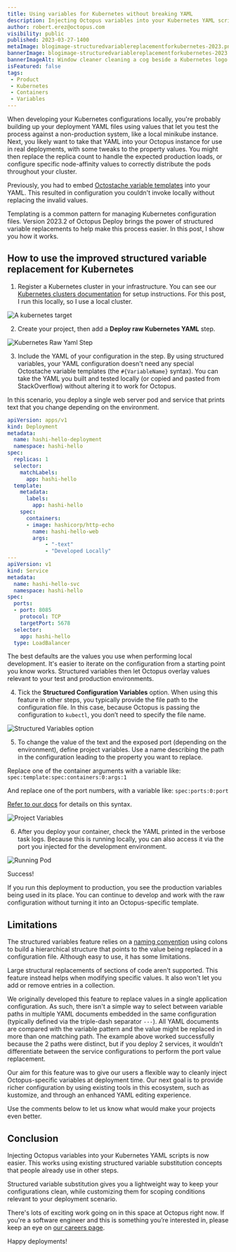 ```yaml
---
title: Using variables for Kubernetes without breaking YAML
description: Injecting Octopus variables into your Kubernetes YAML scripts is easier to perform with extended support for the existing structured variable replacement functionality.
author: robert.erez@octopus.com
visibility: public
published: 2023-03-27-1400
metaImage: blogimage-structuredvariablereplacementforkubernetes-2023.png
bannerImage: blogimage-structuredvariablereplacementforkubernetes-2023.png
bannerImageAlt: Window cleaner cleaning a cog beside a Kubernetes logo
isFeatured: false
tags:
 - Product
 - Kubernetes
 - Containers
 - Variables
---
```


When developing your Kubernetes configurations locally, you're probably building up your deployment YAML files using values that let you test the process against a non-production system, like a local minikube instance. Next, you likely want to take that YAML into your Octopus instance for use in real deployments, with some tweaks to the property values. You might then replace the replica count to handle the expected production loads, or configure specific node-affinity values to correctly distribute the pods throughout your cluster.   

Previously, you had to embed [Octostache variable templates](https://octopus.com/docs/projects/variables/variable-substitutions) into your YAML. This resulted in configuration you couldn't invoke locally without replacing the invalid values. 

Templating is a common pattern for managing Kubernetes configuration files. Version 2023.2 of Octopus Deploy brings the power of structured variable replacements to help make this process easier. In this post, I show you how it works.

## How to use the improved structured variable replacement for Kubernetes 

1. Register a Kubernetes cluster in your infrastructure. You can see our [Kubernetes clusters documentation](https://octopus.com/docs/infrastructure/deployment-targets/kubernetes-target) for setup instructions. For this post, I run this locally, so I use a local cluster.

![A kubernetes target](kubernetes-target.png)

2. Create your project, then add a **Deploy raw Kubernetes YAML** step.

![Kubernetes Raw Yaml Step](step-card.png)

3. Include the YAML of your configuration in the step. By using structured variables, your YAML configuration doesn't need any special Octostache variable templates (the `#{VariableName}` syntax). You can take the YAML you built and tested locally (or copied and pasted from StackOverflow) without altering it to work for Octopus. 

In this scenario, you deploy a single web server pod and service that prints text that you change depending on the environment.

```yaml
apiVersion: apps/v1
kind: Deployment
metadata:
  name: hashi-hello-deployment
  namespace: hashi-hello
spec:
  replicas: 1
  selector:
    matchLabels:
      app: hashi-hello
  template:
    metadata:
      labels:
        app: hashi-hello
    spec:
      containers:
      - image: hashicorp/http-echo
        name: hashi-hello-web
        args:
            - "-text"
            - "Developed Locally"
---
apiVersion: v1
kind: Service
metadata:
  name: hashi-hello-svc
  namespace: hashi-hello
spec:
  ports:
  - port: 8085
    protocol: TCP
    targetPort: 5678
  selector:
    app: hashi-hello
  type: LoadBalancer
```

The best defaults are the values you use when performing local development. It's easier to iterate on the configuration from a starting point you know works. Structured variables then let Octopus overlay values relevant to your test and production environments.

4. Tick the **Structured Configuration Variables** option. When using this feature in other steps, you typically provide the file path to the configuration file. In this case, because Octopus is passing the configuration to `kubectl`, you don’t need to specify the file name.

![Structured Variables option](config-option.png)

5. To change the value of the text and the exposed port (depending on the environment), define project variables. Use a name describing the path in the configuration leading to the property you want to replace. 

Replace one of the container arguments with a variable like:
`spec:template:spec:containers:0:args:1`

And replace one of the port numbers, with a variable like:
`spec:ports:0:port` 

[Refer to our docs](https://octopus.com/docs/projects/steps/configuration-features/structured-configuration-variables-feature#StructuredConfigurationVariablesFeature-VariableReplacement) for details on this syntax.

![Project Variables](variables.png)

6. After you deploy your container, check the YAML printed in the verbose task logs. Because this is running locally, you can also access it via the port you injected for the development environment.

![Running Pod](running-in-dev.png)

Success! 

If you run this deployment to production, you see the production variables being used in its place. You can continue to develop and work with the raw configuration without turning it into an Octopus-specific template.

## Limitations

The structured variables feature relies on a [naming convention](https://octopus.com/docs/projects/steps/configuration-features/structured-configuration-variables-feature#StructuredConfigurationVariablesFeature-VariableReplacement) using colons to build a hierarchical structure that points to the value being replaced in a configuration file. Although easy to use, it has some limitations.

Large structural replacements of sections of code aren't supported. This feature instead helps when modifying specific values. It also won't let you add or remove entries in a collection. 

We originally developed this feature to replace values in a single application configuration. As such, there isn't a simple way to select between variable paths in multiple YAML documents embedded in the same configuration (typically defined via the triple-dash separator `---`). All YAML documents are compared with the variable pattern and the value might be replaced in more than one matching path. The example above worked successfully because the 2 paths were distinct, but if you deploy 2 services, it wouldn’t differentiate between the service configurations to perform the port value replacement.

Our aim for this feature was to give our users a flexible way to cleanly inject Octopus-specific variables at deployment time. Our next goal is to provide richer configuration by using existing tools in this ecosystem, such as kustomize, and through an enhanced YAML editing experience. 

Use the comments below to let us know what would make your projects even better.

## Conclusion

Injecting Octopus variables into your Kubernetes YAML scripts is now easier. This works using existing structured variable substitution concepts that people already use in other steps. 

Structured variable substitution gives you a lightweight way to keep your configurations clean, while customizing them for scoping conditions relevant to your deployment scenario.

There's lots of exciting work going on in this space at Octopus right now. If you're a software engineer and this is something you’re interested in, please keep an eye on [our careers page](https://octopus.com/company/careers).

Happy deployments!
